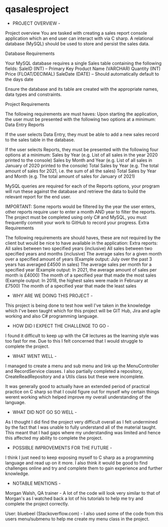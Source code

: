 # qasalesproject


- PROJECT OVERVIEW -

Project overview
You are tasked with creating a sales report console application which an end user can interact with via C sharp. A relational database (MySQL) should be used to store and persist the sales data.

Database Requirements

Your MySQL database requires a single Sales table containing the following fields:
SaleID (INT) – Primary Key
Product Name (VARCHAR)
Quantity (INT)
Price (FLOAT/DECIMAL)
SaleDate (DATE) – Should automatically default to the days date

Ensure the database and its table are created with the appropriate names, data types and constraints.

Project Requirements

The following requirements are must haves:
Upon starting the application, the user must be presented with the following two options at a minimum:
Data Entry
Reports

If the user selects Data Entry, they must be able to add a new sales record to the sales table in the database.

If the user selects Reports, they must be presented with the following four options at a minimum:
Sales by Year (e.g. List of all sales in the year 2020 printed to the console)
Sales by Month and Year (e.g. List of all sales in January of 2020 printed to the console)
Total Sales by Year (e.g. The total amount of sales for 2021, i.e. the sum of all the sales)
Total Sales by Year and Month (e.g. The total amount of sales for January of 2021)

MySQL queries are required for each of the Reports options, your program will run these against the database and retrieve the data to build the relevant report for the end user.

IMPORTANT: 	Some reports would be filtered by the year the user enters, other reports require user to enter a month AND year to filter the reports.
The project must be completed using only C# and MySQL, you must frequently commit your work to GitHub to record your progress.
Extra Requirements

The following requirements are should haves, these are not required by the client but would be nice to have available in the application:
Extra reports:
All sales between two specified years (inclusive)
All sales between two specified years and months (inclusive)
The average sales for a given month over a specified amount of years (Example output: July over the past 3 years has averaged £4500 in sales)
The average sales per month for a specified year (Example output: In 2021, the average amount of sales per month is £4000)
The month of a specified year that made the most sales (Example output: In 2018, the highest sales were made in February at £7500)
The month of a specified year that made the least sales


- WHY ARE WE DOING THIS PROJECT -

This project is being done to test how well I've taken in the knowledge which I've been taught which for this project will be GIT Hub, Jira and agile working and also C# programming language.

- HOW DID I EXPECT THE CHALLENGE TO GO -

I found it difficult to keep up with the C# lectures as the learning style was too fast for me. Due to this I felt concerned that I would struggle to complete the project.

- WHAT WENT WELL -

I managed to create a menu and sub menu and link up the MenuController and RecordService classes. I also partially completed a repository, CreateReadRepository and a Utils class but these were incomplete.

It was generally good to actually have an extended period of practical practice on C sharp so that I could figure out for myself why certain things werent working which helped improve my overall understanding of the language.

- WHAT DID NOT GO SO WELL -

As I thought I did find the project very difficult overall as I felt undermined by the fact that I was unable to fully understand all of the material taught. This meant that I had gaps where my understanding was limited and hence this affected my ability to complete the project.

- POSSIBLE IMPROVEMENTS FOR THE FUTURE -

I think I just need to keep exposing myself to C sharp as a programming language and read up on it more. I also think it would be good to find challenges online and try and complete them to gain experience and further knowledge. 

- NOTABLE MENTIONS -

Morgan Walsh, QA trainer - A lot of the code will look very similar to that of Morgan's as I watched back a lot of his tutorials to help me try and complete the project correctly.

User: bluebeel (Stackoverflow.com) - I also used some of the code from this users menu/submenu to help me create my menu class in the project.
